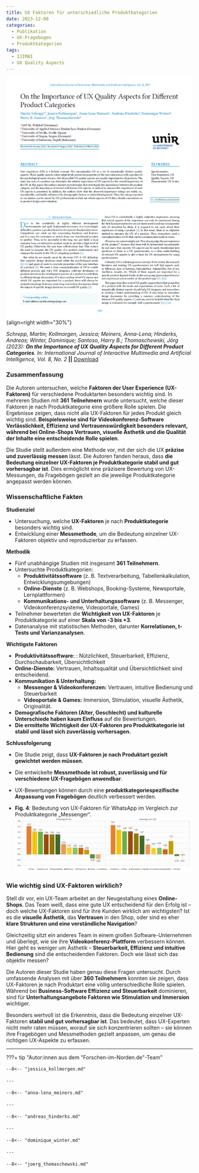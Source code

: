 ```yaml
---
title: UX Faktoren für unterschiedliche Produktkategorien
date: 2023-12-08
categories:
  - Publikation
  - UX-Fragebogen
  - Produktkategorien
tags:
  - IJIMAI
  - UX Quality Aspects
---
```

![Artikel UX Quality Aspects](assets/2023-article-ux-quality-aspects.PNG){align=right width="30%"}

*Schrepp, Martin; Kollmorgen, Jessica; Meiners, Anna-Lena; Hinderks, Andreas; Winter, Dominique; Santoso, Harry B.; Thomaschewski, Jörg (2023): __On the Importance of UX Quality Aspects for Different Product Categories__. In: International Journal of Interactive Multimedia and Artificial Intelligence, Vol. 8, No. 2* **||** [Download](https://reunir.unir.net/bitstream/handle/123456789/14368/ijimai8_2_22.pdf)

### Zusammenfassung

Die Autoren untersuchen, welche **Faktoren der User Experience (UX-Faktoren)** für verschiedene Produktarten besonders wichtig sind. In mehreren Studien mit **361 Teilnehmern** wurde untersucht, welche dieser Faktoren je nach Produktkategorie eine größere Rolle spielen. Die Ergebnisse zeigen, dass nicht alle UX-Faktoren für jedes Produkt gleich wichtig sind. **Beispielsweise sind für Videokonferenz-Software Verlässlichkeit, Effizienz und Vertrauenswürdigkeit besonders relevant, während bei Online-Shops Vertrauen, visuelle Ästhetik und die Qualität der Inhalte eine entscheidende Rolle spielen**.  

Die Studie stellt außerdem eine Methode vor, mit der sich die UX **präzise und zuverlässig messen** lässt. Die Autoren fanden heraus, dass **die Bedeutung einzelner UX-Faktoren je Produktkategorie stabil und gut vorhersagbar ist**. Dies ermöglicht eine präzisere Bewertung von UX-Messungen, da Fragebögen gezielt an die jeweilige Produktkategorie angepasst werden können.   

<!-- more -->

### Wissenschaftliche Fakten  

**Studienziel**  

- Untersuchung, welche **UX-Faktoren** je nach **Produktkategorie** besonders wichtig sind.  
- Entwicklung einer **Messmethode**, um die Bedeutung einzelner UX-Faktoren objektiv und reproduzierbar zu erfassen.  

**Methodik**  

- Fünf unabhängige Studien mit insgesamt **361 Teilnehmern**.  
- Untersuchte Produktkategorien:  
  - **Produktivitätssoftware** (z. B. Textverarbeitung, Tabellenkalkulation, Entwicklungsumgebungen)  
  - **Online-Dienste** (z. B. Webshops, Booking-Systeme, Newsportale, Lernplattformen)  
  - **Kommunikations- und Unterhaltungssoftware** (z. B. Messenger, Videokonferenzsysteme, Videoportale, Games)  
- Teilnehmer bewerteten die **Wichtigkeit von UX-Faktoren** je Produktkategorie auf einer **Skala von -3 bis +3**.  
- Datenanalyse mit statistischen Methoden, darunter **Korrelationen, t-Tests und Varianzanalysen**.  

**Wichtigste Faktoren**

- **Produktivitätssoftware:** : Nützlichkeit, Steuerbarkeit, Effizienz, Durchschaubarkeit, Übersichtlichkeit
- **Online-Dienste:** Vertrauen, Inhaltsqualität und Übersichtlichkeit sind entscheidend.  
- **Kommunikation & Unterhaltung:**  
  - **Messenger & Videokonferenzen:** Vertrauen, intuitive Bedienung und Steuerbarkeit
  - **Videoportale & Games:** Immersion, Stimulation, visuelle Ästhetik, Originalität.  
- **Demografische Faktoren (Alter, Geschlecht) und kulturelle Unterschiede haben kaum Einfluss** auf die Bewertungen.  
- **Die ermittelte Wichtigkeit der UX-Faktoren pro Produktkategorie ist stabil und lässt sich zuverlässig vorhersagen.**  

**Schlussfolgerung**  
- Die Studie zeigt, dass **UX-Faktoren je nach Produktart gezielt gewichtet werden müssen**.  
- Die entwickelte **Messmethode ist robust, zuverlässig und für verschiedene UX-Fragebögen anwendbar**.  
- UX-Bewertungen können durch eine **produktkategoriespezifische Anpassung von Fragebögen** deutlich verbessert werden.  


- **Fig. 4**: Bedeutung von UX-Faktoren für WhatsApp im Vergleich zur Produktkategorie „Messenger“.  
  ![Abbildung 4](assets/2023-12-01-Fig4-WhatsApp.png)  

### Wie wichtig sind UX-Faktoren wirklich?  

Stell dir vor, ein UX-Team arbeitet an der Neugestaltung eines **Online-Shops**. Das Team weiß, dass eine gute UX entscheidend für den Erfolg ist – doch welche UX-Faktoren sind für ihre Kunden wirklich am wichtigsten? Ist es die **visuelle Ästhetik**, das **Vertrauen** in den Shop, oder sind es eher **klare Strukturen und eine verständliche Navigation**?  

Gleichzeitig sitzt ein anderes Team in einem großen Software-Unternehmen und überlegt, wie sie ihre **Videokonferenz-Plattform** verbessern können. Hier geht es weniger um Ästhetik – **Steuerbarkeit, Effizienz und intuitive Bedienung** sind die entscheidenden Faktoren. Doch wie lässt sich das objektiv messen?  

Die Autoren dieser Studie haben genau diese Fragen untersucht. Durch umfassende Analysen mit über **360 Teilnehmern** konnten sie zeigen, dass UX-Faktoren je nach Produktart eine völlig unterschiedliche Rolle spielen. Während bei **Business-Software Effizienz und Steuerbarkeit** dominieren, sind für **Unterhaltungsangebote Faktoren wie Stimulation und Immersion** wichtiger.  

Besonders wertvoll ist die Erkenntnis, dass die Bedeutung einzelner UX-Faktoren **stabil und gut vorhersagbar ist**. Das bedeutet, dass UX-Experten nicht mehr raten müssen, worauf sie sich konzentrieren sollten – sie können ihre Fragebögen und Messmethoden gezielt anpassen, um genau die richtigen UX-Aspekte zu erfassen.  


---

???+ tip "Autor:innen aus dem "Forschen-im-Norden.de"-Team"



    --8<-- "jessica_kollmorgen.md"

    --- 

    --8<-- "anna-lena_meiners.md"

    ---
    
    --8<-- "andreas_hinderks.md"

    --- 
    
    --8<-- "dominique_winter.md"

    ---
    
    --8<-- "joerg_thomaschewski.md"


